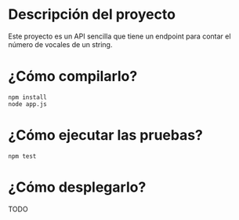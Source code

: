 # Descripción del proyecto

Este proyecto es un API sencilla que tiene un endpoint para contar el número de vocales de un string.

# ¿Cómo compilarlo?
```
npm install
node app.js
```

# ¿Cómo ejecutar las pruebas?

```
npm test
```

# ¿Cómo desplegarlo?

TODO